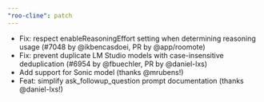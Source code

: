 ```yaml
---
"roo-cline": patch
---
```


- Fix: respect enableReasoningEffort setting when determining reasoning usage (#7048 by @ikbencasdoei, PR by @app/roomote)
- Fix: prevent duplicate LM Studio models with case-insensitive deduplication (#6954 by @fbuechler, PR by @daniel-lxs)
- Add support for Sonic model (thanks @mrubens!)
- Feat: simplify ask_followup_question prompt documentation (thanks @daniel-lxs!)

